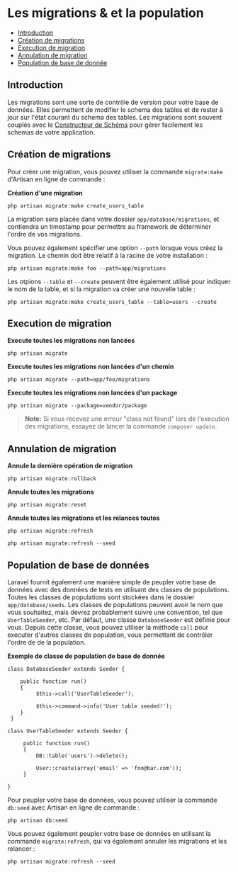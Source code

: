 # Les migrations & et la population

- [Introduction](#introduction)
- [Création de migrations](#creating-migrations)
- [Execution de migration](#running-migrations)
- [Annulation de migration](#rolling-back-migrations)
- [Population de base de donnée](#database-seeding)

<a name="introduction"></a>
## Introduction

Les migrations sont une sorte de contrôle de version pour votre base de données. Elles permettent de modifier le schema des tables et de rester à jour sur l'état courant du schema des tables. Les migrations sont souvent couplés avec le [Constructeur de Schéma](/docs/v4/doc/schema) pour gérer facilement les schemas de votre application.

<a name="creating-migrations"></a>
## Création de migrations

Pour créer une migration, vous pouvez utiliser la commande `migrate:make` d'Artisan en ligne de commande :

**Création d'une migration**

	php artisan migrate:make create_users_table

La migration sera placée dans votre dossier `app/database/migrations`, et contiendra un timestamp pour permettre au framework de déterminer l'ordre de vos migrations.

Vous pouvez également spécifier une option `--path` lorsque vous créez la migration. Le chemin doit être relatif à la racine de votre installation :

	php artisan migrate:make foo --path=app/migrations

Les otpions `--table` et `--create` peuvent être également utilisé pour indiquer le nom de la table, et si la migration va créer une nouvelle table :

	php artisan migrate:make create_users_table --table=users --create

<a name="running-migrations"></a>
## Execution de migration

**Execute toutes les migrations non lancées**

	php artisan migrate

**Execute toutes les migrations non lancées d'un chemin**

	php artisan migrate --path=app/foo/migrations

**Execute toutes les migrations non lancées d'un package**

	php artisan migrate --package=vendor/package

> **Note:** Si vous recevez une erreur "class not found" lors de l'execution des migrations, essayez de lancer la commande `composer update`.

<a name="rolling-back-migrations"></a>
## Annulation de migration

**Annule la dernière opération de migration**

	php artisan migrate:rollback

**Annule toutes les migrations**

	php artisan migrate:reset

**Annule toutes les migrations et les relances toutes**

	php artisan migrate:refresh

	php artisan migrate:refresh --seed

<a name="database-seeding"></a>
## Population de base de données

Laravel fournit également une manière simple de peupler votre base de données avec des données de tests en utilisant des classes de populations. Toutes les classes de populations sont stockées dans le dossier `app/database/seeds`. Les classes de populations peuvent avoir le nom que vous souhaitez, mais devrez probablement suivre une convention, tel que `UserTableSeeder`, etc. Par défaut, une classe `DatabaseSeeder` est définie pour vous. Depuis cette classe, vous pouvez utiliser la méthode `call` pour executer d'autres classes de population, vous permettant de contrôler l'ordre de de la population.

**Exemple de classe de population de base de donnée**

    class DatabaseSeeder extends Seeder {

        public function run()
        {
             $this->call('UserTableSeeder');

             $this->command->info('User table seeded!');
        }
     }

    class UserTableSeeder extends Seeder {

         public function run()
         {
             DB::table('users')->delete();

             User::create(array('email' => 'foo@bar.com'));
         }

    }

Pour peupler votre base de données, vous pouvez utiliser la commande `db:seed` avec Artisan en ligne de commande :

	php artisan db:seed

Vous pouvez également peupler votre base de données en utilisant la commande `migrate:refresh`, qui va également annuler les migrations et les relancer :

	php artisan migrate:refresh --seed
